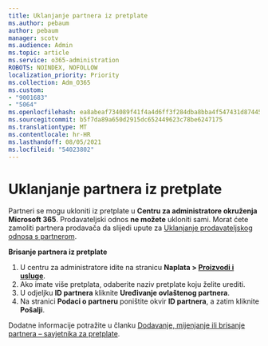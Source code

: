 ```yaml
---
title: Uklanjanje partnera iz pretplate
ms.author: pebaum
author: pebaum
manager: scotv
ms.audience: Admin
ms.topic: article
ms.service: o365-administration
ROBOTS: NOINDEX, NOFOLLOW
localization_priority: Priority
ms.collection: Adm_O365
ms.custom:
- "9001683"
- "5064"
ms.openlocfilehash: ea8abeaf734089f41f4a4d6ff3f284dba8bba4f547431d87445c249983dccb55
ms.sourcegitcommit: b5f7da89a650d2915dc652449623c78be6247175
ms.translationtype: MT
ms.contentlocale: hr-HR
ms.lasthandoff: 08/05/2021
ms.locfileid: "54023802"
---
```

# <a name="remove-a-partner-from-a-subscription"></a>Uklanjanje partnera iz pretplate

Partneri se mogu ukloniti iz pretplate u **Centru za administratore okruženja Microsoft 365**. Prodavateljski odnos **ne možete** ukloniti sami. Morat ćete zamoliti partnera prodavača da slijedi upute za [Uklanjanje prodavateljskog odnosa s partnerom](https://docs.microsoft.com/partner-center/remove-a-relationship).

**Brisanje partnera iz pretplate**

1. U centru za administratore idite na stranicu **Naplata > [Proizvodi i usluge](https://go.microsoft.com/fwlink/p/?linkid=842054)**.
2. Ako imate više pretplata, odaberite naziv pretplate koju želite urediti.
3. U odjeljku **ID partnera** kliknite **Uređivanje ovlaštenog partnera**.
4. Na stranici **Podaci o partneru** poništite okvir **ID partnera**, a zatim kliknite **Pošalji**.

Dodatne informacije potražite u članku [Dodavanje, mijenjanje ili brisanje partnera – savjetnika za pretplate](https://docs.microsoft.com/microsoft-365/admin/misc/add-partner?view=o365-worldwide).
